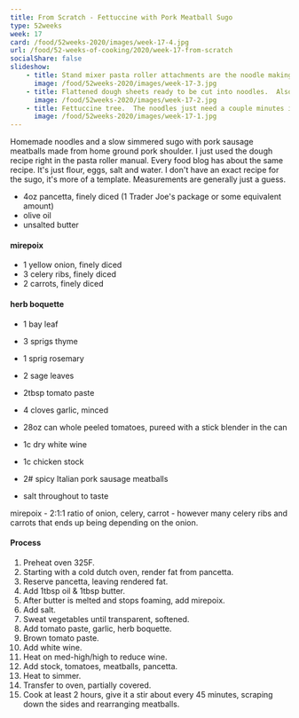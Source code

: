 ```yaml
---
title: From Scratch - Fettuccine with Pork Meatball Sugo
type: 52weeks
week: 17
card: /food/52weeks-2020/images/week-17-4.jpg
url: /food/52-weeks-of-cooking/2020/week-17-from-scratch
socialShare: false
slideshow:
    - title: Stand mixer pasta roller attachments are the noodle making cheat code.  There's also a meat grinder attachment for making the sausage.
      image: /food/52weeks-2020/images/week-17-3.jpg
    - title: Flattened dough sheets ready to be cut into noodles.  Also, chocolate muffins for later.
      image: /food/52weeks-2020/images/week-17-2.jpg
    - title: Fettuccine tree.  The noodles just need a couple minutes in a pot of boiling salted water and they'll be good to go.
      image: /food/52weeks-2020/images/week-17-1.jpg
---
```


Homemade noodles and a slow simmered sugo with pork sausage meatballs made from home ground pork shoulder.  I just used the dough recipe right in the pasta roller manual.  Every food blog has about the same recipe.  It's just flour, eggs, salt and water.  I don't have an exact recipe for the sugo, it's more of a template.  Measurements are generally just a guess.

- 4oz pancetta, finely diced (1 Trader Joe's package or some equivalent amount)
- olive oil
- unsalted butter

#### mirepoix
- 1 yellow onion, finely diced
- 3 celery ribs, finely diced
- 2 carrots, finely diced

#### herb boquette
- 1 bay leaf
- 3 sprigs thyme
- 1 sprig rosemary
- 2 sage leaves

- 2tbsp tomato paste
- 4 cloves garlic, minced

- 28oz can whole peeled tomatoes, pureed with a stick blender in the can
- 1c dry white wine
- 1c chicken stock

- 2# spicy Italian pork sausage meatballs

- salt throughout to taste

mirepoix - 2:1:1 ratio of onion, celery, carrot - however many celery ribs and carrots that ends up being depending on the onion.

#### Process

1. Preheat oven 325F.
2. Starting with a cold dutch oven, render fat from pancetta.
3. Reserve pancetta, leaving rendered fat.
4. Add 1tbsp oil & 1tbsp butter.
5. After butter is melted and stops foaming, add mirepoix.
6. Add salt.
7. Sweat vegetables until transparent, softened.
8. Add tomato paste, garlic, herb boquette.
9. Brown tomato paste.
10. Add white wine.
11. Heat on med-high/high to reduce wine.
12. Add stock, tomatoes, meatballs, pancetta.
13. Heat to simmer.
14. Transfer to oven, partially covered.
15. Cook at least 2 hours, give it a stir about every 45 minutes, scraping down the sides and rearranging meatballs.
